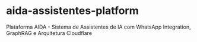# aida-assistentes-platform
Plataforma AIDA - Sistema de Assistentes de IA com WhatsApp Integration, GraphRAG e Arquitetura Cloudflare
